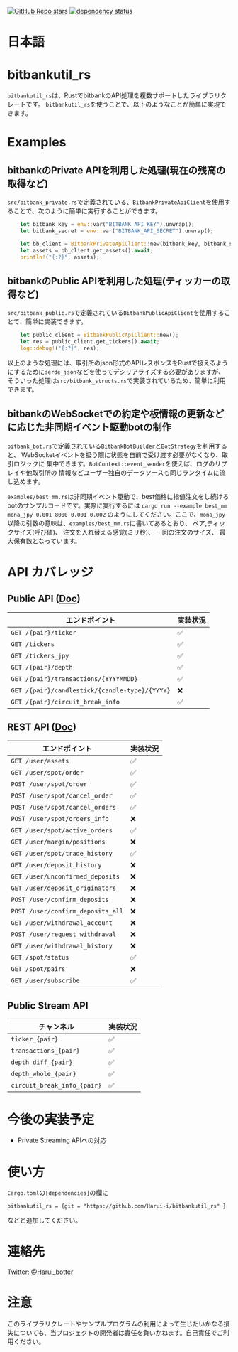 [![GitHub Repo stars](https://img.shields.io/github/stars/Harui-i/bitbankutil_rs?style=social)](https://github.com/Harui-i/bitbankutil_rs)
[![dependency status](https://deps.rs/repo/github/Harui-i/bitbankutil_rs/status.svg)](https://deps.rs/repo/github/Harui-i/bitbankutil_rs)



# 日本語
# bitbankutil_rs
`bitbankutil_rs`は、RustでbitbankのAPI処理を複数サポートしたライブラリクレートです。 `bitbankutil_rs`を使うことで、以下のようなことが簡単に実現できます。

# Examples

## bitbankのPrivate APIを利用した処理(現在の残高の取得など)

`src/bitbank_private.rs`で定義されている、`BitbankPrivateApiClient`を使用することで、次のように簡単に実行することができます。

```rust
    let bitbank_key = env::var("BITBANK_API_KEY").unwrap();
    let bitbank_secret = env::var("BITBANK_API_SECRET").unwrap();

    let bb_client = BitbankPrivateApiClient::new(bitbank_key, bitbank_secret, None)
    let assets = bb_client.get_assets().await;
    println!("{:?}", assets);
```

## bitbankのPublic APIを利用した処理(ティッカーの取得など)

`src/bitbank_public.rs`で定義されている`BitbankPublicApiClient`を使用することで、簡単に実装できます。

```rust
    let public_client = BitbankPublicApiClient::new();
    let res = public_client.get_tickers().await;
    log::debug!("{:?}", res);
```


以上のような処理には、取引所のjson形式のAPIレスポンスをRustで扱えるようにするために`serde_json`などを使ってデシリアライズする必要がありますが、そういった処理は`src/bitbank_structs.rs`で実装されているため、簡単に利用できます。

## bitbankのWebSocketでの約定や板情報の更新などに応じた非同期イベント駆動botの制作

`bitbank_bot.rs`で定義されている`BitbankBotBuilder`と`BotStrategy`を利用すると、
WebSocketイベントを扱う際に状態を自前で受け渡す必要がなくなり、取引ロジックに
集中できます。`BotContext::event_sender`を使えば、ログのリプレイや他取引所の
情報などユーザー独自のデータソースも同じランタイムに流し込めます。

`examples/best_mm.rs`は非同期イベント駆動で、best価格に指値注文をし続けるbotのサンプルコードです。実際に実行するには
`cargo run --example best_mm mona_jpy 0.001 8000 0.001 0.002` のようにしてください。ここで、`mona_jpy`以降の引数の意味は、`examples/best_mm.rs`に書いてあるとおり、
ペア,ティックサイズ(呼び値)、 注文を入れ替える感覚(ミリ秒)、 一回の注文のサイズ、 最大保有数となっています。


# API カバレッジ

## Public API ([Doc](https://github.com/bitbankinc/bitbank-api-docs/blob/master/public-api.md))

| エンドポイント                    | 実装状況 | 
| --------------------------- | ----------- | 
|`GET /{pair}/ticker`        | ✅         | 
|`GET /tickers`| ✅         |    
|`GET /tickers_jpy`|✅ |
|`GET /{pair}/depth`|✅ |
|`GET /{pair}/transactions/{YYYYMMDD}`|✅ |
|`GET /{pair}/candlestick/{candle-type}/{YYYY}`|❌ |
|`GET /{pair}/circuit_break_info`| ✅ |

## REST API ([Doc](https://github.com/bitbankinc/bitbank-api-docs/blob/master/rest-api.md))

| エンドポイント                    | 実装状況 | 
| --------------------------- | ----------- | 
|`GET /user/assets`|✅ |
|`GET /user/spot/order`|✅ |
|`POST /user/spot/order`|✅ |
|`POST /user/spot/cancel_order`|✅ |
|`POST /user/spot/cancel_orders`|✅ |
|`POST /user/spot/orders_info`|❌️ |
|`GET /user/spot/active_orders`|✅|
|`GET /user/margin/positions`|❌️ |
|`GET /user/spot/trade_history`|✅|
|`GET /user/deposit_history`|❌️ |
|`GET /user/unconfirmed_deposits`|❌️ |
|`GET /user/deposit_originators`|❌️ |
|`POST /user/confirm_deposits`|❌️ |
|`POST /user/confirm_deposits_all`|❌️ |
|`GET /user/withdrawal_account`|❌️ |
|`POST /user/request_withdrawal`|❌️ |
|`GET /user/withdrawal_history`|❌️ |
|`GET /spot/status`|️✅ |
|`GET /spot/pairs`|❌️ |
|`GET /user/subscribe`| ✅ |

## Public Stream API

|チャンネル | 実装状況 | 
| --------------------------- | ----------- | 
|`ticker_{pair}`|✅ |
|`transactions_{pair}`|✅ |
|`depth_diff_{pair}`|✅ |
|`depth_whole_{pair}`|✅ |
|`circuit_break_info_{pair}`|✅ |


# 今後の実装予定

- Private Streaming APIへの対応

# 使い方

`Cargo.toml`の`[dependencies]`の欄に
```
bitbankutil_rs = {git = "https://github.com/Harui-i/bitbankutil_rs" }
```
などと追加してください。

# 連絡先

Twitter: [@Harui_botter](https://twitter.com/Harui_botter)

# 注意

このライブラリクレートやサンプルプログラムの利用によって生じたいかなる損失についても、当プロジェクトの開発者は責任を負いかねます。自己責任でご利用ください。
